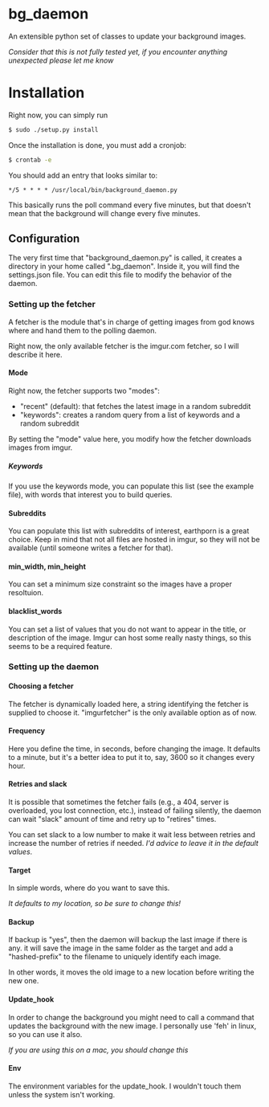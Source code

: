 # bg\_daemon
An extensible python set of classes to update your background images. 

*Consider that this is not fully tested yet, if you encounter anything
unexpected please let me know*

# Installation

Right now, you can simply run 

```Bash
$ sudo ./setup.py install 
```

Once the installation is done, you must add a cronjob:

```Bash
$ crontab -e 
```

You should add an entry that looks similar to:

```crontab
*/5 * * * * /usr/local/bin/background_daemon.py 
```

This basically runs the poll command every five minutes, but that doesn't mean
that the background will change every five minutes.

## Configuration

The very first time that "background\_daemon.py" is called, it creates a 
directory in your home called ".bg\_daemon". Inside it, you will find the
settings.json file. You can edit this file to modify the behavior of the 
daemon.

### Setting up the fetcher

A fetcher is the module that's in charge of getting images from god knows
where and hand them to the polling daemon.

Right now, the only available fetcher is the imgur.com fetcher, so I will
describe it here.

#### Mode

Right now, the fetcher supports two "modes":

* "recent" (default): that fetches the latest image in a random subreddit
* "keywords": creates a random query from a list of keywords and a random
  subreddit

By setting the "mode" value here, you modify how the fetcher downloads images
from imgur.

##### Keywords

If you use the keywords mode, you can populate this list (see the example file),
with words that interest you to build queries.

#### Subreddits

You can populate this list with subreddits of interest, earthporn is a great
choice. Keep in mind that not all files are hosted in imgur, so they will
not be available (until someone writes a fetcher for that).

#### min_width, min_height

You can set a minimum size constraint so the images have a proper resoltuion.

#### blacklist\_words

You can set a list of values that you do not want to appear in the title,
or description of the image. Imgur can host some really nasty things, so 
this seems to be a required feature.


### Setting up the daemon

#### Choosing a fetcher

The fetcher is dynamically loaded here, a string identifying the fetcher is
supplied to choose it. "imgurfetcher" is the only available option as of now.

#### Frequency

Here you define the time, in seconds, before changing the image. It defaults to
a minute, but it's a better idea to put it to, say, 3600 so it changes every
hour.


#### Retries and slack

It is possible that sometimes the fetcher fails (e.g., a 404, server is
overloaded, you lost connection, etc.), instead of failing silently, the
daemon can wait "slack" amount of time and retry up to "retires" times.

You can set slack to a low number to make it wait less between retries and
increase the number of retries if needed. *I'd advice to leave it in the
default values*.

#### Target

In simple words, where do you want to save this.

*It defaults to my location, so be sure to change this!*

#### Backup

If backup is "yes", then the daemon will backup the last image if there is any.
it will save the image in the same folder as the target and add a
"hashed-prefix" to the filename to uniquely identify each image.

In other words, it moves the old image to a new location before writing the new
one.

#### Update\_hook

In order to change the background you might need to call a command that updates
the background with the new image. I personally use 'feh' in linux, so you
can use it also.

*If you are using this on a mac, you should change this*

#### Env

The environment variables for the update\_hook. I wouldn't touch them unless
the system isn't working.




